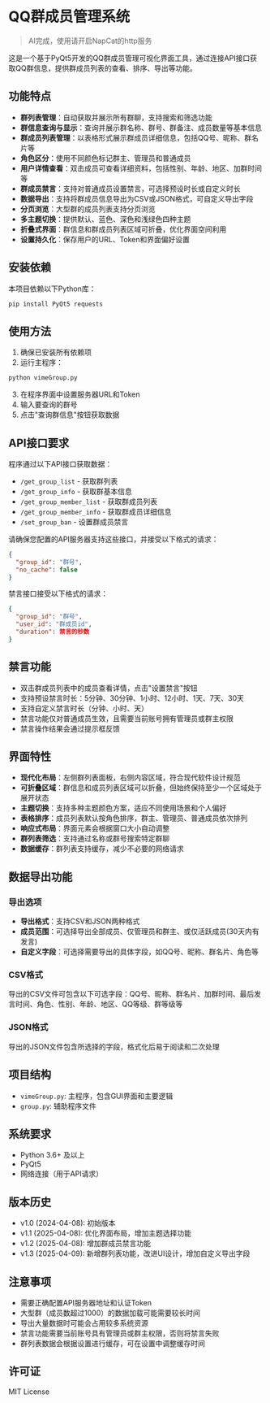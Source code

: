 # QQ群成员管理系统
> AI完成，使用请开启NapCat的http服务

这是一个基于PyQt5开发的QQ群成员管理可视化界面工具，通过连接API接口获取QQ群信息，提供群成员列表的查看、排序、导出等功能。

## 功能特点

- **群列表管理**：自动获取并展示所有群聊，支持搜索和筛选功能
- **群信息查询与显示**：查询并展示群名称、群号、群备注、成员数量等基本信息
- **群成员列表管理**：以表格形式展示群成员详细信息，包括QQ号、昵称、群名片等
- **角色区分**：使用不同颜色标记群主、管理员和普通成员
- **用户详情查看**：双击成员可查看详细资料，包括性别、年龄、地区、加群时间等
- **群成员禁言**：支持对普通成员设置禁言，可选择预设时长或自定义时长
- **数据导出**：支持将群成员信息导出为CSV或JSON格式，可自定义导出字段
- **分页浏览**：大型群的成员列表支持分页浏览
- **多主题切换**：提供默认、蓝色、深色和浅绿色四种主题
- **折叠式界面**：群信息和群成员列表区域可折叠，优化界面空间利用
- **设置持久化**：保存用户的URL、Token和界面偏好设置

## 安装依赖

本项目依赖以下Python库：

```bash
pip install PyQt5 requests
```

## 使用方法

1. 确保已安装所有依赖项
2. 运行主程序：

```bash
python vimeGroup.py
```

3. 在程序界面中设置服务器URL和Token
4. 输入要查询的群号
5. 点击"查询群信息"按钮获取数据

## API接口要求

程序通过以下API接口获取数据：

- `/get_group_list` - 获取群列表
- `/get_group_info` - 获取群基本信息
- `/get_group_member_list` - 获取群成员列表
- `/get_group_member_info` - 获取群成员详细信息
- `/set_group_ban` - 设置群成员禁言

请确保您配置的API服务器支持这些接口，并接受以下格式的请求：

```json
{
  "group_id": "群号",
  "no_cache": false
}
```

禁言接口接受以下格式的请求：
```json
{
  "group_id": "群号",
  "user_id": "群成员id",
  "duration": 禁言的秒数
}
```

## 禁言功能

- 双击群成员列表中的成员查看详情，点击"设置禁言"按钮
- 支持预设禁言时长：5分钟、30分钟、1小时、12小时、1天、7天、30天
- 支持自定义禁言时长（分钟、小时、天）
- 禁言功能仅对普通成员生效，且需要当前账号拥有管理员或群主权限
- 禁言操作结果会通过提示框反馈

## 界面特性

- **现代化布局**：左侧群列表面板，右侧内容区域，符合现代软件设计规范
- **可折叠区域**：群信息和成员列表区域可以折叠，但始终保持至少一个区域处于展开状态
- **主题切换**：支持多种主题颜色方案，适应不同使用场景和个人偏好
- **表格排序**：成员列表默认按角色排序，群主、管理员、普通成员依次排列
- **响应式布局**：界面元素会根据窗口大小自动调整
- **群列表筛选**：支持通过名称或群号搜索特定群聊
- **数据缓存**：群列表支持缓存，减少不必要的网络请求

## 数据导出功能

### 导出选项
- **导出格式**：支持CSV和JSON两种格式
- **成员范围**：可选择导出全部成员、仅管理员和群主、或仅活跃成员(30天内有发言)
- **自定义字段**：可选择需要导出的具体字段，如QQ号、昵称、群名片、角色等

### CSV格式
导出的CSV文件可包含以下可选字段：QQ号、昵称、群名片、加群时间、最后发言时间、角色、性别、年龄、地区、QQ等级、群等级等

### JSON格式
导出的JSON文件包含所选择的字段，格式化后易于阅读和二次处理

## 项目结构

- `vimeGroup.py`: 主程序，包含GUI界面和主要逻辑
- `group.py`: 辅助程序文件

## 系统要求

- Python 3.6+ 及以上
- PyQt5
- 网络连接（用于API请求）

## 版本历史

- v1.0 (2024-04-08): 初始版本
- v1.1 (2025-04-08): 优化界面布局，增加主题选择功能
- v1.2 (2025-04-08): 增加群成员禁言功能
- v1.3 (2025-04-09): 新增群列表功能，改进UI设计，增加自定义导出字段

## 注意事项

- 需要正确配置API服务器地址和认证Token
- 大型群（成员数超过1000）的数据加载可能需要较长时间
- 导出大量数据时可能会占用较多系统资源
- 禁言功能需要当前账号具有管理员或群主权限，否则将禁言失败
- 群列表数据会根据设置进行缓存，可在设置中调整缓存时间

## 许可证

MIT License